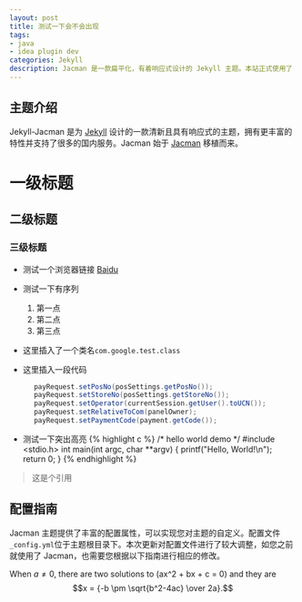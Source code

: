 ```yaml
---
layout: post
title: 测试一下会不会出现
tags:
- java
- idea plugin dev
categories: Jekyll
description: Jacman 是一款扁平化，有着响应式设计的 Jekyll 主题。本站正式使用了 Jacman 主题。Jacman 基于 Jacman 的 Hexo 主题修改而来。你可以前往本站和 Demo 预览更多关于本主题的更多效果。如果你有任何问题或意见欢迎到 GitHub 发表 issue。
---
```

## 主题介绍
Jekyll-Jacman 是为 [Jekyll](http://jekyllrb.com) 设计的一款清新且具有响应式的主题，拥有更丰富的特性并支持了很多的国内服务。Jacman 始于 [Jacman](https://github.com/wuchong/jacman) 移植而来。
# 一级标题
## 二级标题
### 三级标题
* 测试一个浏览器链接 [Baidu](http://www.baidu.com)

* 测试一下有序列
  1. 第一点
  2. 第二点
  3. 第三点

* 这里插入了一个类名``` com.google.test.class ```
* 这里插入一段代码
```java
      payRequest.setPosNo(posSettings.getPosNo());
      payRequest.setStoreNo(posSettings.getStoreNo());
      payRequest.setOperator(currentSession.getUser().toUCN());
      payRequest.setRelativeToCom(panelOwner);
      payRequest.setPaymentCode(payment.getCode());
```
* 测试一下突出高亮
{% highlight c %}
/* hello world demo */
#include <stdio.h>
int main(int argc, char **argv)
{
    printf("Hello, World!\n");
    return 0;
}
{% endhighlight %}

> 这是个引用

## 配置指南

Jacman 主题提供了丰富的配置属性，可以实现您对主题的自定义。配置文件`_config.yml`位于主题根目录下。本次更新对配置文件进行了较大调整，如您之前就使用了 Jacman，也需要您根据以下指南进行相应的修改。


When $a \ne 0$, there are two solutions to \(ax^2 + bx + c = 0\) and they are
$$x = {-b \pm \sqrt{b^2-4ac} \over 2a}.$$